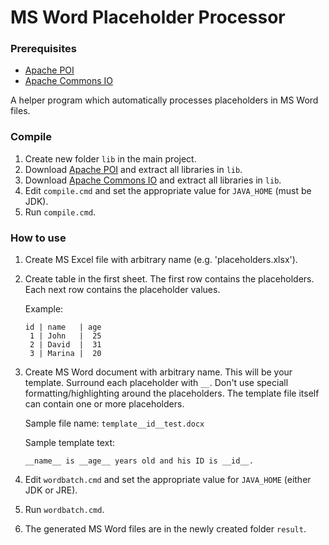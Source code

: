 # MS Word Placeholder Processor

### Prerequisites

* [Apache POI](https://poi.apache.org/)
* [Apache Commons IO](https://commons.apache.org/proper/commons-io)

A helper program which automatically processes placeholders in MS Word files.

### Compile

1. Create new folder ``lib`` in the main project.
2. Download [Apache POI](https://poi.apache.org/) and extract all libraries in ``lib``.
3. Download [Apache Commons IO](https://commons.apache.org/proper/commons-io) and extract all libraries in ``lib``.
4. Edit ``compile.cmd`` and set the appropriate value for ``JAVA_HOME`` (must be JDK).
5. Run ``compile.cmd``.

### How to use

1. Create MS Excel file with arbitrary name (e.g. 'placeholders.xlsx').
2. Create table in the first sheet. The first row contains the placeholders. Each next row contains the placeholder values.

   Example:

   ```
   id | name   | age
    1 | John   |  25
    2 | David  |  31
    3 | Marina |  20
   ```

3. Create MS Word document with arbitrary name. This will be your template. Surround each placeholder with ``__``. Don't use speciall formatting/highlighting around the placeholders. The template file itself can contain one or more placeholders.

   
   Sample file name: ``template__id__test.docx``
   
   Sample template text:
   
   ```
   __name__ is __age__ years old and his ID is __id__.
   ```
   
4. Edit ``wordbatch.cmd`` and set the appropriate value for ``JAVA_HOME`` (either JDK or JRE).
5. Run ``wordbatch.cmd``.
6. The generated MS Word files are in the newly created folder ``result``.
